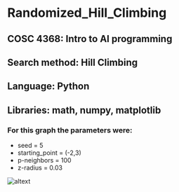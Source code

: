 # Randomized_Hill_Climbing

## COSC 4368: Intro to AI programming

## Search method: Hill Climbing

## Language: Python

## Libraries: math, numpy, matplotlib

### For this graph the parameters were:
* seed = 5
* starting_point = (-2,3)
* p-neighbors = 100
* z-radius = 0.03

![altext](https://github.com/Daniel-Aguila/Randomized_Hill_Climbing/blob/master/scatterPlot((-2%2C3)%2C100%2C0.03%2C5).JPG)
